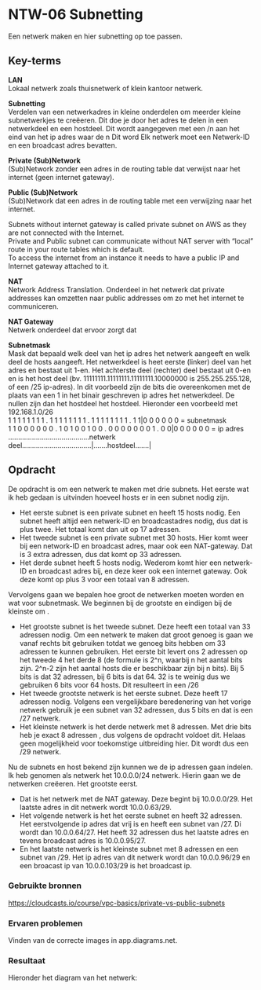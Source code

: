 # NTW-06 Subnetting  

Een netwerk maken en hier subnetting op toe passen.

## Key-terms
**LAN**  
Lokaal netwerk zoals thuisnetwerk of klein kantoor netwerk.

**Subnetting**  
Verdelen van een netwerkadres in kleine onderdelen om meerder kleine subnetwerkjes te creëeren. Dit doe je door het adres te delen in een netwerkdeel en een hostdeel. Dit wordt aangegeven met een /n aan het eind van het ip adres waar de n  Dit word Elk netwerk moet een Netwerk-ID en een broadcast adres bevatten. 

**Private (Sub)Network**  
(Sub)Network zonder een adres in de routing table dat verwijst naar het internet (geen internet gateway).

**Public (Sub)Network**  
(Sub)Network dat een adres in de routing table met een verwijzing naar het internet.

Subnets without internet gateway is called private subnet on AWS as they are not connected with the Internet.  
Private and Public subnet can communicate without NAT server with “local” route in your route tables which is default.  
To access the internet from an instance it needs to have a public IP and Internet gateway attached to it.

**NAT**  
Network Address Translation. Onderdeel in het netwerk dat private addresses kan omzetten naar public addresses om zo met het internet te communiceren.  

**NAT Gateway**  
Netwerk onderdeel dat ervoor zorgt dat 

**Subnetmask**  
Mask dat bepaald welk deel van het ip adres het netwerk aangeeft en welk deel de hosts aangeeft. Het netwerkdeel is heet eerste (linker) deel van het adres en bestaat uit 1-en. Het achterste deel (rechter) deel bestaat uit 0-en en is het host deel (bv. 11111111.11111111.11111111.10000000 is 255.255.255.128, of een /25 ip-adres). 
In dit voorbeeld zijn de bits die overeenkomen met de plaats van een 1 in het binair geschreven ip adres het netwerkdeel. De nullen zijn dan het hostdeel het hostdeel. Hieronder een voorbeeld met 192.168.1.0/26  
1 1 1 1 1 1 1 1 . 1 1 1 1 1 1 1 1 . 1 1 1 1 1 1 1 1 . 1 1|0 0 0 0 0 0  = subnetmask  
1 1 0 0 0 0 0 0 . 1 0 1 0 0 1 0 0 . 0 0 0 0 0 0 0 1 . 0 0|0 0 0 0 0 0  = ip adres  
.........................................netwerk deel...................................|.......hostdeel.......|  


## Opdracht  
De opdracht is om een netwerk te maken met drie subnets. Het eerste wat ik heb gedaan is uitvinden hoeveel hosts er in een subnet nodig zijn.  
- Het eerste subnet is een private subnet en heeft 15 hosts nodig. Een subnet heeft altijd een netwerk-ID en broadcastadres nodig, dus dat is plus twee. Het totaal komt dan uit op 17 adressen.
- Het tweede subnet is een private subnet met 30 hosts. Hier komt weer bij een network-ID en broadcast adres, maar ook een NAT-gateway. Dat is 3 extra adressen, dus dat komt op 33 adressen.
- Het derde subnet heeft 5 hosts nodig. Wederom komt hier een netwerk-ID en broadcast adres bij, en deze keer ook een internet gateway. Ook deze komt op plus 3 voor een totaal van 8 adressen.

Vervolgens gaan we bepalen hoe groot de netwerken moeten worden en wat voor subnetmask. We beginnen bij de grootste en eindigen bij de kleinste om .
- Het grootste subnet is het tweede subnet. Deze heeft een totaal van 33 adressen nodig. Om een netwerk te maken dat groot genoeg is gaan we vanaf rechts bit gebruiken totdat we genoeg bits hebben om 33 adressen te kunnen gebruiken. Het eerste bit levert ons 2 adressen op het tweede 4 het derde 8 (de formule is 2^n, waarbij n het aantal bits zijn. 2^n-2 zijn het aantal hosts die er beschikbaar zijn bij n bits). Bij 5 bits is dat 32 adressen, bij 6 bits is dat 64. 32 is te weinig dus we gebruiken 6 bits voor 64 hosts. Dit resulteert in een /26
- Het tweede grootste netwerk is het eerste subnet. Deze heeft 17 adressen nodig. Volgens een vergelijkbare beredenering van het vorige netwerk gebruik je een subnet van 32 adressen, dus 5 bits en dat is een /27 netwerk.  
- Het kleinste netwerk is het derde netwerk met 8 adressen. Met drie bits heb je exact 8 adressen , dus volgens de opdracht voldoet dit. Helaas geen mogelijkheid voor toekomstige uitbreiding hier. Dit wordt dus een /29 netwerk.  

Nu de subnets en host bekend zijn kunnen we de ip adressen gaan indelen. Ik heb genomen als netwerk het 10.0.0.0/24 netwerk. Hierin gaan we de netwerken creëeren. 
Het grootste eerst. 
- Dat is het netwerk met de NAT gateway. Deze begint bij 10.0.0.0/29. Het laatste adres in dit netwerk wordt 10.0.0.63/29.
- Het volgende netwerk is het het eerste subnet en heeft 32 adressen. Het eerstvolgende ip adres dat vrij is en heeft een subnet van /27. Di wordt dan 10.0.0.64/27. Het heeft 32 adressen dus het laatste adres en tevens broadcast adres is 10.0.0.95/27.  
- En het laatste netwerk is het kleinste subnet met 8 adressen en een subnet van /29. Het ip adres van dit netwerk wordt dan 10.0.0.96/29 en een broacast ip van 10.0.0.103/29 is het broadcast ip.  


### Gebruikte bronnen
https://cloudcasts.io/course/vpc-basics/private-vs-public-subnets

### Ervaren problemen
Vinden van de correcte images in app.diagrams.net.  

### Resultaat
Hieronder het diagram van het netwerk:
